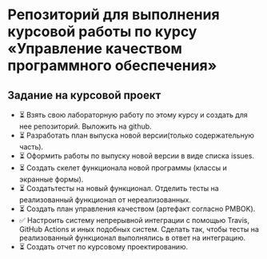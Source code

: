 # Репозиторий для выполнения курсовой работы по курсу «Управление качеством программного обеспечения»


## Задание на курсовой проект
*   ⏳  Взять свою лабораторную работу по этому курсу и создать для нее репозиторий. Выложить на github. 
*   ⏳  Разработать план выпуска новой версии(только содержательную часть).
*   ⏳  Оформить работы по выпуску новой версии в виде списка issues.
*   ⏳  Создать скелет функционала новой программы (классы и экранные формы).
*   ⏳  Создатьтесты на новый функционал. Отделить тесты на реализованный функционал от нереализованных.
*   ⏳  Создать план управления качеством (артефакт согласно PMBOK).
*   ✅  Настроить систему непрерывной интеграции с помощью Travis, GitHub Actions и иных подобных систем. Сделать так, чтобы тесты на реализованный функционал выполнялись в ответ на интеграцию.
*   ⏳  Создать отчет по курсовому проектированию.
